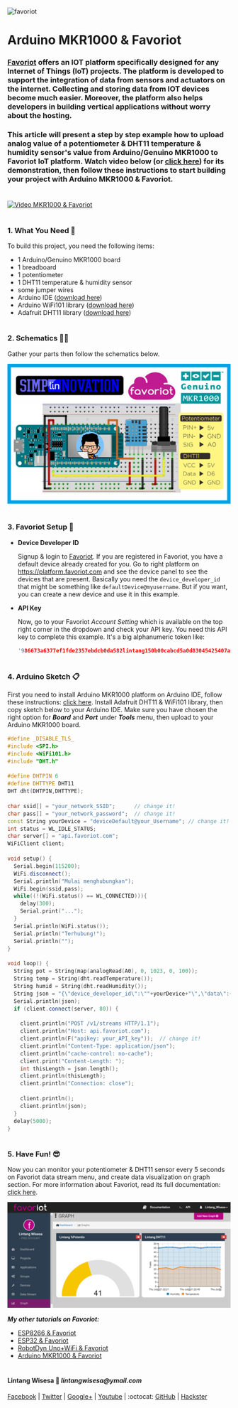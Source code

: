 #

![favoriot](https://www.favoriot.com/wp-content/uploads/2017/03/favoriot-1.png)

# Arduino MKR1000 & Favoriot

### **[Favoriot](https://www.favoriot.com/home/iotplatform)** offers an IOT platform specifically designed for any Internet of Things (IoT) projects. The platform is developed to support the integration of data from sensors and actuators on the internet. Collecting and storing data from IOT devices become much easier. Moreover, the platform also helps developers in building vertical applications without worry about the hosting. 

### This article will present a step by step example how to upload analog value of a potentiometer & DHT11 temperature & humidity sensor's value from Arduino/Genuino MKR1000 to Favoriot IoT platform. Watch video below (or [click here](https://www.youtube.com/watch?v=snorUeH-t38)) for its demonstration, then follow these instructions to start building your project with Arduino MKR1000 & Favoriot.

#

[![Video MKR1000 & Favoriot](https://img.youtube.com/vi/snorUeH-t38/0.jpg)](https://www.youtube.com/watch?v=snorUeH-t38)

#

### **1. What You Need** :gift:
To build this project, you need the following items:
- 1 Arduino/Genuino MKR1000 board
- 1 breadboard
- 1 potentiometer
- 1 DHT11 temperature & humidity sensor
- some jumper wires
- Arduino IDE ([download here](https://www.arduino.cc/en/Main/Software))
- Arduino WiFi101 library ([download here](https://www.arduino.cc/en/Reference/WiFi101))
- Adafruit DHT11 library ([download here](https://github.com/adafruit/DHT-sensor-library))

#

### **2. Schematics** :wrench::hammer:

Gather your parts then follow the schematics below.

![favoriot](https://raw.githubusercontent.com/LintangWisesa/Arduino_MKR1000_Favoriot/master/MKR1000_Favoriot_Schematics.png)

#

### **3. Favoriot Setup** :purple_heart:

- __Device Developer ID__

  Signup & login to [Favoriot](https://platform.favoriot.com/login). If you are registered in Favoriot, you have a default device already created for you. Go to right platform on https://platform.favoriot.com and see the device panel to see the devices that are present. Basically you need the ```device_developer_id``` that might be something like ```defaultDevice@myusername```. But if you want, you can create a new device and use it in this example.

- __API Key__

  Now, go to your Favoriot *Account Setting* which is available on the top right corner in the dropdown and check your API key. You need this API key to complete this example. It's a big alphanumeric token like:
  ```c++
  '986673a6377ef1fde2357ebdcb0da582lintang150b00cabcd5a0d83045425407ab4'
  ```

#

### **4. Arduino Sketch** :clipboard:

First you need to install Arduino MKR1000 platform on Arduino IDE, follow these instructions: [click here](https://www.arduino.cc/en/Guide/MKR1000). Install Adafruit DHT11 & WiFi101 library, then copy sketch below to your Arduino IDE. Make sure you have chosen the right option for **_Board_** and **_Port_** under **_Tools_** menu, then upload to your Arduino MKR1000 board.

```c++
#define _DISABLE_TLS_
#include <SPI.h>
#include <WiFi101.h>
#include "DHT.h" 

#define DHTPIN 6
#define DHTTYPE DHT11
DHT dht(DHTPIN,DHTTYPE);

char ssid[] = "your_network_SSID";      // change it!
char pass[] = "your_network_password";  // change it!
const String yourDevice = "deviceDefault@your_Username"; // change it!
int status = WL_IDLE_STATUS;
char server[] = "api.favoriot.com";
WiFiClient client;

void setup() {
  Serial.begin(115200);
  WiFi.disconnect();
  Serial.println("Mulai menghubungkan");
  WiFi.begin(ssid,pass);
  while((!(WiFi.status() == WL_CONNECTED))){
    delay(300);
    Serial.print("...");
  }
  Serial.println(WiFi.status());
  Serial.println("Terhubung!");
  Serial.println("");
}

void loop() {
  String pot = String(map(analogRead(A0), 0, 1023, 0, 100));
  String temp = String(dht.readTemperature());
  String humid = String(dht.readHumidity());
  String json = "{\"device_developer_id\":\""+yourDevice+"\",\"data\":{\"Potentio\":\""+pot+"\",\"Temperature\":\""+temp+"\",\"Humidity\":\""+humid+"\"}}";
  Serial.println(json);
  if (client.connect(server, 80)) {
    
    client.println("POST /v1/streams HTTP/1.1");
    client.println("Host: api.favoriot.com");
    client.println(F("apikey: your_API_key"));  // change it!
    client.println("Content-Type: application/json");
    client.println("cache-control: no-cache");
    client.print("Content-Length: ");
    int thisLength = json.length();
    client.println(thisLength);
    client.println("Connection: close");

    client.println();
    client.println(json);
  }
  delay(5000);
}
```

#

### **5. Have Fun!** :sunglasses:
Now you can monitor your potentiometer & DHT11 sensor every 5 seconds on Favoriot data stream menu, and create data visualization on graph section. For more information about Favoriot, read its full documentation: [click here](https://platform.favoriot.com/tutorial/).

![favoriot_graph](https://raw.githubusercontent.com/LintangWisesa/Arduino_MKR1000_Favoriot/master/MKR1000_Favoriot_Graph.png)

__*My other tutorials on Favoriot:*__
- [ESP8266 & Favoriot](https://github.com/LintangWisesa/ESP8266_Favoriot)
- [ESP32 & Favoriot](https://github.com/LintangWisesa/ESP32_Favoriot)
- [RobotDyn Uno+WiFi & Favoriot](https://github.com/LintangWisesa/RobotDyn_UnoWiFi_Favoriot)
- [Arduino MKR1000 & Favoriot](https://github.com/LintangWisesa/Arduino_MKR1000_Favoriot)

#

#### Lintang Wisesa :love_letter: _lintangwisesa@ymail.com_

[Facebook](https://www.facebook.com/lintangbagus) | 
[Twitter](https://twitter.com/Lintang_Wisesa) |
[Google+](https://plus.google.com/u/0/+LintangWisesa1) |
[Youtube](https://www.youtube.com/user/lintangbagus) | 
:octocat: [GitHub](https://github.com/LintangWisesa) |
[Hackster](https://www.hackster.io/lintangwisesa)

